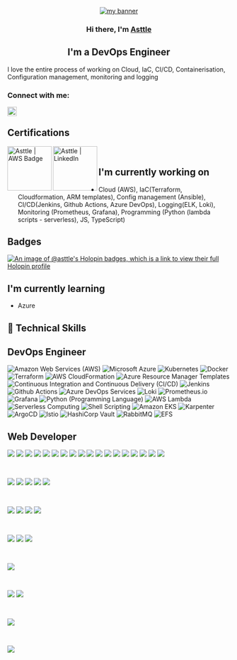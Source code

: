 
                                                                                                                                         
                                                                                                                                         
<p align="center">
  <a href="https://asttle.github.io/" target="_blank" rel="noreferrer"><img src="https://github.com/asttle/asttle/assets/64640283/5c4927a9-f583-4cd6-b74c-e602aa065805" alt="my banner"></a>
</p>

<h3 align="center">
  Hi there, I'm <a href="https://asttle.github.io/" target="_blank" rel="noreferrer">Asttle</a> 
</h3>

<h2 align="center">
  I'm a DevOps Engineer 
</h2>

I love the entire process of working on Cloud, IaC, CI/CD, Containerisation, Configuration management, monitoring and logging

###  Connect with me:

<a href="https://www.linkedin.com/in/asttle-joseph-858865145/"><img align="left" src="https://raw.githubusercontent.com/yushi1007/yushi1007/main/images/linkedin.svg" alt="Asttle | LinkedIn" width="21px"/></a>
</br>

## Certifications

<a href="https://www.credly.com/earner/earned/badge/4312321b-f3a7-4a25-b663-6f9df11475d1"><img align="left" src="https://github.com/asttle/asttle/assets/64640283/bb32a58e-d391-4ae0-a417-e1cdf7759b24" alt="Asttle | AWS Badge" width="100px" height="100px"/></a>
<a href="https://www.credly.com/earner/earned/badge/04f2c888-bb12-4a57-9872-3bef2f6cc328"><img align="left" src="https://github.com/asttle/asttle/assets/64640283/bf0afa59-5d62-48c5-af6f-5abbaa2cd9bb" alt="Asttle | LinkedIn" width="100px" height="100px"/></a>
<br/>

##  I'm currently working on

- Cloud (AWS), IaC(Terraform, Cloudformation, ARM templates), Config management (Ansible), CI/CD(Jenkins, Github Actions, Azure DevOps), Logging(ELK, Loki), Monitoring (Prometheus, Grafana), Programming (Python (lambda scripts - serverless), JS, TypeScript)

## Badges

[![An image of @asttle's Holopin badges, which is a link to view their full Holopin profile](https://holopin.me/asttle)](https://holopin.io/@asttle)

##  I'm currently learning

- Azure

## 💼 Technical Skills

## DevOps Engineer

![Amazon Web Services (AWS)](https://img.shields.io/badge/-Amazon%20Web%20Services%20(AWS)-orange)
![Microsoft Azure](https://img.shields.io/badge/-Microsoft%20Azure-blue)
![Kubernetes](https://img.shields.io/badge/-Kubernetes-blue)
![Docker](https://img.shields.io/badge/-docker-blue)
![Terraform](https://img.shields.io/badge/-Terraform-purple)
![AWS CloudFormation](https://img.shields.io/badge/-AWS%20CloudFormation-orange)
![Azure Resource Manager Templates](https://img.shields.io/badge/-Azure%20Resource%20Manager%20Templates-blue)
![Continuous Integration and Continuous Delivery (CI/CD)](https://img.shields.io/badge/-Continuous%20Integration%20and%20Continuous%20Delivery%20(CI%2FCD)-yellowgreen)
![Jenkins](https://img.shields.io/badge/-Jenkins-red)
![Github Actions](https://img.shields.io/badge/-Github%20Actions-lightgrey)
![Azure DevOps Services](https://img.shields.io/badge/-Azure%20DevOps%20Services-blue)
![Loki](https://img.shields.io/badge/-Loki-brightgreen)
![Prometheus.io](https://img.shields.io/badge/-Prometheus.io-brightgreen)
![Grafana](https://img.shields.io/badge/-Grafana-orange)
![Python (Programming Language)](https://img.shields.io/badge/-Python%20(Programming%20Language)-blue)
![AWS Lambda](https://img.shields.io/badge/-AWS%20Lambda-orange)
![Serverless Computing](https://img.shields.io/badge/-Serverless%20Computing-lightgrey)
![Shell Scripting](https://img.shields.io/badge/-Shell%20Scripting-black)
![Amazon EKS](https://img.shields.io/badge/-Amazon%20EKS-orange)
![Karpenter](https://img.shields.io/badge/-Karpenter-lightgrey)
![ArgoCD](https://img.shields.io/badge/-ArgoCD-blue)
![Istio](https://img.shields.io/badge/-Istio-lightgrey)
![HashiCorp Vault](https://img.shields.io/badge/-HashiCorp%20Vault-black)
![RabbitMQ](https://img.shields.io/badge/-RabbitMQ-orange)
![EFS](https://img.shields.io/badge/-EFS-orange)


## Web Developer

![](https://img.shields.io/badge/Code-React-informational?style=flat&logo=react&color=61DAFB)
![](https://img.shields.io/badge/react_native-%2320232a.svg?style=for-the-badge&logo=react&logoColor=%2361DAFB)
![](https://img.shields.io/badge/Code-Redux-informational?style=flat&logo=Redux&color=764ABC)
![](https://img.shields.io/badge/Code-JavaScript-informational?style=flat&logo=JavaScript&color=F7DF1E)
![](https://img.shields.io/badge/Code-HTML5-informational?style=flat&logo=HTML5&color=E34F26)
![](https://img.shields.io/badge/django-%23092E20.svg?style=for-the-badge&logo=django&logoColor=white)
![](https://img.shields.io/badge/Gatsby-%23663399.svg?style=for-the-badge&logo=gatsby&logoColor=white)
![](https://img.shields.io/badge/nx-143055?style=for-the-badge&logo=nx&logoColor=white)
![](https://shields.io/badge/TypeScript-3178C6?logo=TypeScript&logoColor=FFF&style=flat-square)
![](https://img.shields.io/badge/next.js-000000?style=for-the-badge&logo=nextdotjs&logoColor=white)
![](https://img.shields.io/badge/webpack-%238DD6F9.svg?style=for-the-badge&logo=webpack&logoColor=black)
![](https://img.shields.io/badge/-ApolloGraphQL-311C87?style=for-the-badge&logo=apollo-graphql)
![](https://img.shields.io/badge/AWS-%23FF9900.svg?style=for-the-badge&logo=amazon-aws&logoColor=white)
![](https://img.shields.io/badge/ESLint-4B3263?style=for-the-badge&logo=eslint&logoColor=white)
![](https://img.shields.io/badge/nginx-%23009639.svg?style=for-the-badge&logo=nginx&logoColor=white)
![](https://img.shields.io/badge/jenkins-%232C5263.svg?style=for-the-badge&logo=jenkins&logoColor=white)
![](https://img.shields.io/badge/-jest-%23C21325?style=for-the-badge&logo=jest&logoColor=white)
![](https://img.shields.io/badge/docker-%230db7ed.svg?style=for-the-badge&logo=docker&logoColor=white)



</br>

![](https://img.shields.io/badge/Style-Bootstrap-informational?style=flat&logo=Bootstrap&color=7952B3)
![](https://img.shields.io/badge/Style-CSS3-informational?style=flat&logo=CSS3&color=1572B6)
![](https://img.shields.io/badge/Style-styled--components-informational?style=flat&logo=styled-components&color=DB7093)
![](https://img.shields.io/badge/tailwindcss-%2338B2AC.svg?style=for-the-badge&logo=tailwind-css&logoColor=white)
![](https://img.shields.io/badge/SASS-hotpink.svg?style=for-the-badge&logo=SASS&logoColor=white)

</br>

![](https://img.shields.io/badge/Tools-NPM-informational?style=flat&logo=NPM&color=CB3837)
![](https://img.shields.io/badge/Tools-Postman-informational?style=flat&logo=Postman&color=FF6C37)
![](https://img.shields.io/badge/Tools-Git-informational?style=flat&logo=Git&color=F05032)
![](https://img.shields.io/badge/Tools-GitHub-informational?style=flat&logo=GitHub&color=181717)

</br>

![](https://img.shields.io/badge/-Storybook-FF4785?style=for-the-badge&logo=storybook&logoColor=white)
![](https://img.shields.io/badge/figma-%23F24E1E.svg?style=for-the-badge&logo=figma&logoColor=white)
![](https://img.shields.io/badge/Canva-%2300C4CC.svg?style=for-the-badge&logo=Canva&logoColor=white)

</br>

![](https://img.shields.io/badge/Udemy-A435F0?style=for-the-badge&logo=Udemy&logoColor=white)


</br>

![](https://img.shields.io/badge/Visual%20Studio%20Code-0078d7.svg?style=for-the-badge&logo=visual-studio-code&logoColor=white)
![](https://img.shields.io/badge/Xcode-007ACC?style=for-the-badge&logo=Xcode&logoColor=white)

</br>

![](https://img.shields.io/badge/Linux-FCC624?style=for-the-badge&logo=linux&logoColor=black)

</br>

![](https://img.shields.io/badge/jira-%230A0FFF.svg?style=for-the-badge&logo=jira&logoColor=white)



